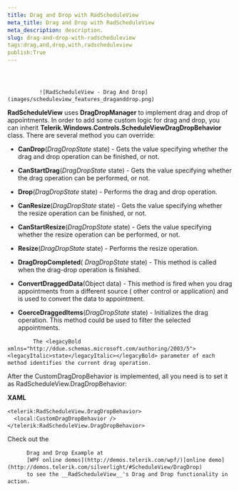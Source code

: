 ```yaml
---
title: Drag and Drop with RadScheduleView
meta_title: Drag and Drop with RadScheduleView
meta_description: description.
slug: drag-and-drop-with-radscheduleview
tags:drag,and,drop,with,radscheduleview
publish:True
---
```



# 


                 
              ![RadScheduleView - Drag And Drop](images/scheduleview_features_draganddrop.png)

__RadScheduleView__ uses __DragDropManager__ to implement drag and drop of appointments. In order to add some custom logic for drag and drop, you can inherit __Telerik.Windows.Controls.ScheduleViewDragDropBehavior__ class. There are several method you can override:
        

* __CanDrop__(*DragDropState* state) - Gets the value specifying whether the drag and drop operation can be finished, or not.
          

* __CanStartDrag__(*DragDropState* state) - Gets the value specifying whether the drag operation can be performed, or not.
          

* __Drop__(*DragDropState* state) - Performs the drag and drop operation.
          

* __CanResize__(*DragDropState* state) - Gets the value specifying whether the resize operation can be finished, or not.
          

* __CanStartResize__(*DragDropState* state) - Gets the value specifying whether the resize operation can be performed, or not.
          

* __Resize__(*DragDropState* state) - Performs the resize operation.
          

* __DragDropCompleted__( *DragDropState* state) -  This method is called when the drag-drop operation is finished.
          

* __ConvertDraggedData__(Object data) - This method is fired when you drag appointments from a different source ( other control or application) and is used to convert the data to appointment.
          

* __CoerceDraggedItems__(*DragDropState* state) - Initializes the drag operation. This method could be used to filter the selected appointments.
          

>
            The <legacyBold xmlns="http://ddue.schemas.microsoft.com/authoring/2003/5"><legacyItalic>state</legacyItalic></legacyBold> parameter of each method identifies the current drag operation.
          

After the CustomDragDropBehavior is implemented, all you need is to set it as RadScheduleView.DragDropBehavior:




 __XAML__
    


	<telerik:RadScheduleView.DragDropBehavior>
	  <local:CustomDragDropBehavior />
	</telerik:RadScheduleView.DragDropBehavior>



Check out the 
          
          Drag and Drop Example at 
          [WPF online demos](http://demos.telerik.com/wpf/)[online demo](http://demos.telerik.com/silverlight/#ScheduleView/DragDrop)
          to see the __RadScheduleView__'s Drag and Drop functionality in action.
        
